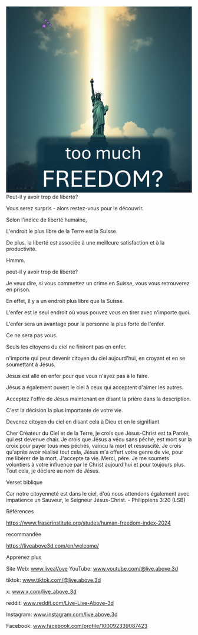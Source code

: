 ![Video cover image](../cover.jpeg)
Peut-il y avoir trop de liberté?

Vous serez surpris - alors restez-vous pour le découvrir.

Selon l'indice de liberté humaine,

L'endroit le plus libre de la Terre est la Suisse.

De plus, la liberté est associée à une meilleure satisfaction et à la productivité.

Hmmm.

peut-il y avoir trop de liberté?

Je veux dire, si vous commettez un crime en Suisse, vous vous retrouverez en prison.

En effet, il y a un endroit plus libre que la Suisse.

L'enfer est le seul endroit où vous pouvez vous en tirer avec n'importe quoi.

L'enfer sera un avantage pour la personne la plus forte de l'enfer.

Ce ne sera pas vous.

Seuls les citoyens du ciel ne finiront pas en enfer.

n'importe qui peut devenir citoyen du ciel aujourd'hui, en croyant et en se soumettant à Jésus.

Jésus est allé en enfer pour que vous n'ayez pas à le faire.

Jésus a également ouvert le ciel à ceux qui acceptent d'aimer les autres.

Acceptez l'offre de Jésus maintenant en disant la prière dans la description.

C'est la décision la plus importante de votre vie.


Devenez citoyen du ciel en disant cela à Dieu et en le signifiant

Cher Créateur du Ciel et de la Terre, je crois que Jésus-Christ est ta Parole, qui est devenue chair. Je crois que Jésus a vécu sans péché, est mort sur la croix pour payer tous mes péchés, vaincu la mort et ressuscité. Je crois qu'après avoir réalisé tout cela, Jésus m'a offert votre genre de vie, pour me libérer de la mort. J'accepte ta vie. Merci, père. Je me soumets volontiers à votre influence par le Christ aujourd'hui et pour toujours plus. Tout cela, je déclare au nom de Jésus.


Verset biblique

Car notre citoyenneté est dans le ciel, d'où nous attendons également avec impatience un Sauveur, le Seigneur Jésus-Christ. - Philippiens 3:20 (LSB)


Références

https://www.fraserinstitute.org/studes/human-freedom-index-2024


recommandée

https://liveabove3d.com/en/welcome/


Apprenez plus

Site Web: www.liveaVove YouTube: www.youtube.com/@live.above.3d

tiktok: www.tiktok.com/@live.above.3d

x: www.x.com/live_above_3d

reddit: www.reddit.com/Live-Live-Above-3d

Instagram: www.instagram.com/live.above.3d

Facebook: www.facebook.com/profile/100092339087423
